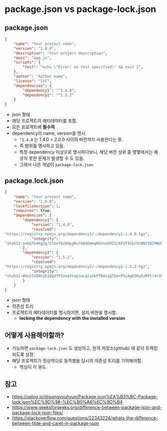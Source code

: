 # package.json vs package-lock.json

## package.json
```json
{
    "name": "Your project name",
    "version": "1.0.0",
    "description": "Your project description",
    "main": "app.js",
    "scripts": {
        "test": "echo \"Error: no test specified\" && exit 1",
    },
    "author": "Author name",
    "license": "ISC",
    "dependencies": {
        "dependency1": "^1.4.0",
        "dependency2": "^1.5.2"
    }
}
```

- json 형태
- 해당 프로젝트의 메타데이터를 포함.
- 모든 프로젝트에 **필수적**
- dependency의 name, version을 명시
	- `^1.4.0` 는 1.4.0 < 2.0.0 사이의 버전까지 사용한다는 뜻.
	- 즉 범위를 명시하고 있음.
	- 특정 dependency 이상으로 명시하다보니, 해당 버젼 상위 중 몇몇에서는 예상치 못한 문제가 발생할 수 도 있음.
	- 그래서 나온 개념이 `package-lock.json`

## package.lock.json

```json
{
    "name": "Your project name",
    "version": "1.0.0",
    "lockfileVersion": 1,
    "requires": true,
    "dependencies": {
        "dependency1": {
            "version": "1.4.0",
            "resolved": 
"https://registry.npmjs.org/dependency1/-/dependency1-1.4.0.tgz",
            "integrity": 
"sha512-a+UqTh4kgZg/SlGvfbzDHpgRu7AAQOmmqRHJnxhRZICKFUT91brVhNNt58CMWU9PsBbv3PDCZUHbVxuDiH2mtA=="
        },
        "dependency2": {
            "version": "1.5.2",
            "resolved": 
"https://registry.npmjs.org/dependency2/-/dependency2-1.5.2.tgz",
            "integrity": 
"sha512-WOn21V8AhyE1QqVfPIVxe3tupJacq1xGkPTB4iagT6o+P2cAgEOOwIxMftr4+ZCTI6d551ij9j61DFr0nsP2uQ=="
        }
    }
}
```

- json 형태
- 의존성 트리
- 프로젝트의 메타데이터를 명시하지면, 설치 버젼을 명시함.
	- **locking the dependency with the installed version**

## 어떻게 사용해야할까?

- 가능하면 `package-lock.json` 도 생성하고, 원격 저장소(github) 에 같이 트랙킹 되도록 설정.
- 해당 프로젝트가 정상적으로 동작했을 당시의 의존성 트리를 기억해야함. 
	- 핵심이 이 용도.


## 참고

- <https://velog.io/@songyouhyun/Package.json%EA%B3%BC-Package-lock.json%EC%9D%98-%EC%B0%A8%EC%9D%B4>
- <https://www.geeksforgeeks.org/difference-between-package-json-and-package-lock-json-files/>
- <https://stackoverflow.com/questions/22343224/whats-the-difference-between-tilde-and-caret-in-package-json>
